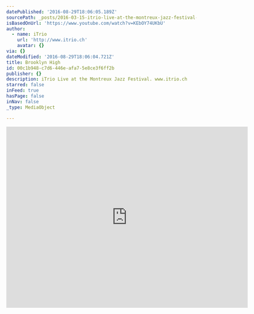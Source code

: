 ```yaml
---
datePublished: '2016-08-29T18:06:05.189Z'
sourcePath: _posts/2016-03-15-itrio-live-at-the-montreux-jazz-festival-brooklyn-high.md
isBasedOnUrl: 'https://www.youtube.com/watch?v=KEbOY74UKbU'
author:
  - name: iTrio
    url: 'http://www.itrio.ch'
    avatar: {}
via: {}
dateModified: '2016-08-29T18:06:04.721Z'
title: Brooklyn High
id: 00c1b948-c7d6-446e-afa7-5e8ce3f6ff2b
publisher: {}
description: iTrio Live at the Montreux Jazz Festival. www.itrio.ch
starred: false
inFeed: true
hasPage: false
inNav: false
_type: MediaObject

---
```

<iframe src="https://cdn.embedly.com/widgets/media.html?src=https%3A%2F%2Fwww.youtube.com%2Fembed%2FKEbOY74UKbU%3Ffeature%3Doembed&amp;url=https%3A%2F%2Fwww.youtube.com%2Fwatch%3Fv%3DKEbOY74UKbU&amp;image=https%3A%2F%2Fi.ytimg.com%2Fvi%2FKEbOY74UKbU%2Fhqdefault.jpg&amp;key=b7d04c9b404c499eba89ee7072e1c4f7&amp;type=text%2Fhtml&amp;schema=youtube" width="640" height="480" scrolling="no" frameborder="0" allowfullscreen="allowfullscreen" style=""></iframe>